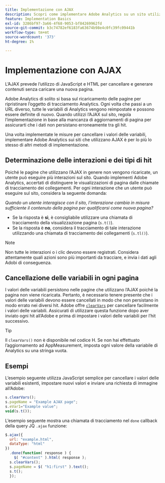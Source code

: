 ```yaml
---
title: Implementazione con AJAX
description: Scopri come implementare Adobe Analytics su un sito utilizzando l’AJAX.
feature: Implementation Basics
exl-id: 3286bf97-3a66-4f68-9053-bf84269962fd
source-git-commit: b3c74782ef6183fa63674b98e4c0fc39fc09441b
workflow-type: tm+mt
source-wordcount: '373'
ht-degree: 1%

---
```


# Implementazione con AJAX

L’AJAX prevede l’utilizzo di JavaScript e HTML per cancellare e generare contenuti senza caricare una nuova pagina.

Adobe Analytics di solito si basa sul ricaricamento delle pagine per ripristinare l’oggetto di tracciamento Analytics. Ogni volta che passi a un URL diverso, tutte le variabili di Analytics vengono reimpostate e possono essere definite di nuovo. Quando utilizzi l’AJAX sul sito, regola l’implementazione in base alla mancanza di aggiornamenti di pagina per assicurarti che i dati non persistano erroneamente tra gli hit.

Una volta implementate le misure per cancellare i valori delle variabili, implementare Adobe Analytics sui siti che utilizzano AJAX è per lo più lo stesso di altri metodi di implementazione.

## Determinazione delle interazioni e dei tipi di hit

Poiché le pagine che utilizzano l’AJAX in genere non vengono ricaricate, un utente può eseguire più interazioni sul sito. Quando implementi Adobe Analytics, accertati di distinguere le visualizzazioni di pagina dalle chiamate di tracciamento dei collegamenti. Per ogni interazione che un utente può eseguire sul sito, considera la seguente domanda:

*Quando un utente interagisce con il sito, l’interazione cambia in misura sufficiente il contenuto della pagina per qualificarsi come nuova pagina?*

* Se la risposta è **sì**, è consigliabile utilizzare una chiamata di tracciamento della visualizzazione pagina (`s.t()`).
* Se la risposta è **no**, considera il tracciamento di tale interazione utilizzando una chiamata di tracciamento dei collegamenti (`s.tl()`).

>[!NOTE]
>
>Non tutte le interazioni o i clic devono essere registrati. Considera attentamente quali azioni sono più importanti da tracciare, e invia i dati agli Adobi di conseguenza.

## Cancellazione delle variabili in ogni pagina

I valori delle variabili persistono nelle pagine che utilizzano l’AJAX poiché la pagina non viene ricaricata. Pertanto, è necessario tenere presente che i valori delle variabili devono essere cancellati in modo che non persistano in modo errato nei diversi hit. Adobe offre [`clearVars`](../vars/functions/clearvars.md) per cancellare facilmente i valori delle variabili. Assicurati di utilizzare questa funzione dopo aver inviato ogni hit all’Adobe e prima di impostare i valori delle variabili per l’hit successivo.

>[!TIP]
>
>Il `clearVars()` non è disponibile nel codice H. Se non hai effettuato l’aggiornamento ad AppMeasurement, imposta ogni valore della variabile di Analytics su una stringa vuota.

## Esempi

L’esempio seguente utilizza JavaScript semplice per cancellare i valori delle variabili esistenti, impostare nuovi valori e inviare una richiesta di immagine all’Adobe:

```js
s.clearVars();
s.pageName = "Example AJAX page";
s.eVar1="Example value";
void(s.t());
```

L’esempio seguente mostra una chiamata di tracciamento nel `done` callback della query JQ `.ajax` funzione:

```js
$.ajax({
  url: "example.html",
  dataType: "html"
})
  .done(function( response ) {
    $( "#content" ).html( response );
  s.clearVars();
  s.pageName = $( "h1:first" ).text();
  s.t();
  });
```
